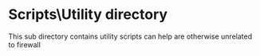
# Scripts\Utility directory

This sub directory contains utility scripts can help are otherwise unrelated to firewall
